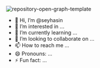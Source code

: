 ![repository-open-graph-template](https://github.com/user-attachments/assets/d8a5a58e-669d-425d-84ff-394093e308d1)
- 👋 Hi, I’m @seyhasin
- 👀 I’m interested in ...
- 🌱 I’m currently learning ...
- 💞️ I’m looking to collaborate on ...
- 📫 How to reach me ...
- 😄 Pronouns: ...
- ⚡ Fun fact: ...

<!---
seyhasin/seyhasin is a ✨ special ✨ repository because its `README.md` (this file) appears on your GitHub profile.
You can click the Preview link to take a look at your changes.
--->
